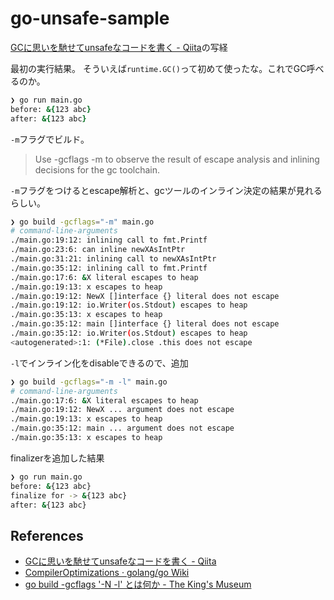 # go-unsafe-sample

[GCに思いを馳せてunsafeなコードを書く \- Qiita](https://qiita.com/taxio/items/b49629d3f44f1c933f6d)の写経


最初の実行結果。
そういえば`runtime.GC()`って初めて使ったな。これでGC呼べるのか。

```zsh
❯ go run main.go
before: &{123 abc}
after: &{123 abc}
```

`-m`フラグでビルド。

> Use -gcflags -m to observe the result of escape analysis and inlining decisions for the gc toolchain.

`-m`フラグをつけるとescape解析と、gcツールのインライン決定の結果が見れるらしい。

```sh
❯ go build -gcflags="-m" main.go
# command-line-arguments
./main.go:19:12: inlining call to fmt.Printf
./main.go:23:6: can inline newXAsIntPtr
./main.go:31:21: inlining call to newXAsIntPtr
./main.go:35:12: inlining call to fmt.Printf
./main.go:17:6: &X literal escapes to heap
./main.go:19:13: x escapes to heap
./main.go:19:12: NewX []interface {} literal does not escape
./main.go:19:12: io.Writer(os.Stdout) escapes to heap
./main.go:35:13: x escapes to heap
./main.go:35:12: main []interface {} literal does not escape
./main.go:35:12: io.Writer(os.Stdout) escapes to heap
<autogenerated>:1: (*File).close .this does not escape
```

`-l`でインライン化をdisableできるので、追加

```sh
❯ go build -gcflags="-m -l" main.go
# command-line-arguments
./main.go:17:6: &X literal escapes to heap
./main.go:19:12: NewX ... argument does not escape
./main.go:19:13: x escapes to heap
./main.go:35:12: main ... argument does not escape
./main.go:35:13: x escapes to heap
```

finalizerを追加した結果

```sh
❯ go run main.go
before: &{123 abc}
finalize for -> &{123 abc}
after: &{123 abc}
```

## References
- [GCに思いを馳せてunsafeなコードを書く \- Qiita](https://qiita.com/taxio/items/b49629d3f44f1c933f6d)
- [CompilerOptimizations · golang/go Wiki](https://github.com/golang/go/wiki/CompilerOptimizations#escape-analysis)
- [go build \-gcflags '\-N \-l' とは何か \- The King's Museum](https://www.thekingsmuseum.info/entry/2017/09/21/113002)